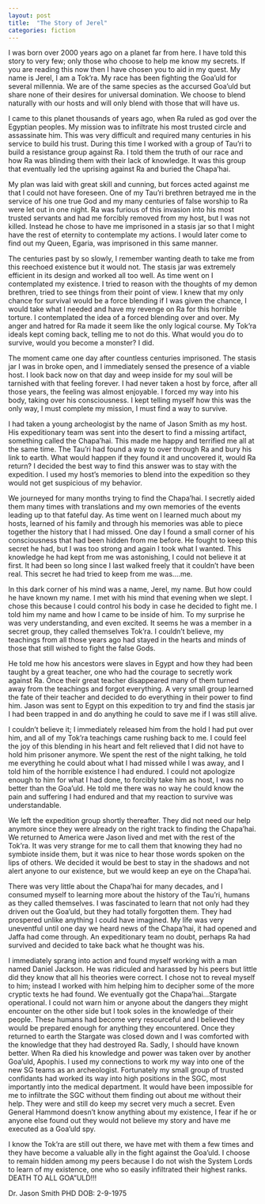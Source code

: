 ```yaml
---
layout: post
title:  "The Story of Jerel"
categories: fiction
---
```


I was born over 2000 years ago on a planet far from here. I have told this story to very few; only those who choose to help me know my secrets. If you are reading this now then I have chosen you to aid in my quest.
My name is Jerel, I am a Tok’ra. My race has been fighting the Goa’uld for several millennia. We are of the same species as the accursed Goa’uld but share none of their desires for universal domination. We choose to blend naturally with our hosts and will only blend with those that will have us.<!-- more -->

I came to this planet thousands of years ago, when Ra ruled as god over the Egyptian peoples. My mission was to infiltrate his most trusted circle and assassinate him. This was very difficult and required many centuries in his service to build his trust. During this time I worked with a group of Tau’ri to build a resistance group against Ra. I told them the truth of our race and how Ra was blinding them with their lack of knowledge. It was this group that eventually led the uprising against Ra and buried the Chapa’hai.

My plan was laid with great skill and cunning, but forces acted against me that I could not have foreseen. One of my Tau’ri brethren betrayed me in the service of his one true God and my many centuries of false worship to Ra were let out in one night. Ra was furious of this invasion into his most trusted servants and had me forcibly removed from my host, but I was not killed. Instead he chose to have me imprisoned in a stasis jar so that I might have the rest of eternity to contemplate my actions. I would later come to find out my Queen, Egaria, was imprisoned in this same manner.

The centuries past by so slowly, I remember wanting death to take me from this reechoed existence but it would not. The stasis jar was extremely efficient in its design and worked all too well. As time went on I contemplated my existence. I tried to reason with the thoughts of my demon brethren, tried to see things from their point of view. I knew that my only chance for survival would be a force blending if I was given the chance, I would take what I needed and have my revenge on Ra for this horrible torture.
I contemplated the idea of a forced blending over and over. My anger and hatred for Ra made it seem like the only logical course. My Tok’ra ideals kept coming back, telling me to not do this. What would you do to survive, would you become a monster? I did.

The moment came one day after countless centuries imprisoned. The stasis jar I was in broke open, and I immediately sensed the presence of a viable host. I look back now on that day and weep inside for my soul will be tarnished with that feeling forever. I had never taken a host by force, after all those years, the feeling was almost enjoyable. I forced my way into his body, taking over his consciousness. I kept telling myself how this was the only way, I must complete my mission, I must find a way to survive.

I had taken a young archeologist by the name of Jason Smith as my host. His expeditionary team was sent into the desert to find a missing artifact, something called the Chapa’hai. This made me happy and terrified me all at the same time. The Tau’ri had found a way to over through Ra and bury his link to earth. What would happen if they found it and uncovered it, would Ra return? I decided the best way to find this answer was to stay with the expedition. I used my host’s memories to blend into the expedition so they would not get suspicious of my behavior. 

We journeyed for many months trying to find the Chapa’hai. I secretly aided them many times with translations and my own memories of the events leading up to that fateful day. As time went on I learned much about my hosts, learned of his family and through his memories was able to piece together the history that I had missed. One day I found a small corner of his consciousness that had been hidden from me before. He fought to keep this secret he had, but I was too strong and again I took what I wanted. This knowledge he had kept from me was astonishing, I could not believe it at first. It had been so long since I last walked freely that it couldn’t have been real. This secret he had tried to keep from me was….me.

In this dark corner of his mind was a name, Jerel, my name. But how could he have known my name. I met with his mind that evening when we slept. I chose this because I could control his body in case he decided to fight me. I told him my name and how I came to be inside of him. To my surprise he was very understanding, and even excited. It seems he was a member in a secret group, they called themselves Tok’ra. I couldn’t believe, my teachings from all those years ago had stayed in the hearts and minds of those that still wished to fight the false Gods. 

He told me how his ancestors were slaves in Egypt and how they had been taught by a great teacher, one who had the courage to secretly work against Ra. Once their great teacher disappeared many of them turned away from the teachings and forgot everything. A very small group learned the fate of their teacher and decided to do everything in their power to find him. Jason was sent to Egypt on this expedition to try and find the stasis jar I had been trapped in and do anything he could to save me if I was still alive. 

I couldn’t believe it; I immediately released him from the hold I had put over him, and all of my Tok’ra teachings came rushing back to me. I could feel the joy of this blending in his heart and felt relieved that I did not have to hold him prisoner anymore. We spent the rest of the night talking, he told me everything he could about what I had missed while I was away, and I told him of the horrible existence I had endured. I could not apologize enough to him for what I had done, to forcibly take him as host, I was no better than the Goa’uld. He told me there was no way he could know the pain and suffering I had endured and that my reaction to survive was understandable.

We left the expedition group shortly thereafter. They did not need our help anymore since they were already on the right track to finding the Chapa’hai. We returned to America were Jason lived and met with the rest of the Tok’ra. It was very strange for me to call them that knowing they had no symbiote inside them, but it was nice to hear those words spoken on the lips of others. We decided it would be best to stay in the shadows and not alert anyone to our existence, but we would keep an eye on the Chapa’hai.

There was very little about the Chapa’hai for many decades, and I consumed myself to learning more about the history of the Tau’ri, humans as they called themselves. I was fascinated to learn that not only had they driven out the Goa’uld, but they had totally forgotten them. They had prospered unlike anything I could have imagined. My life was very uneventful until one day we heard news of the Chapa’hai, it had opened and Jaffa had come through. An expeditionary team no doubt, perhaps Ra had survived and decided to take back what he thought was his.

I immediately sprang into action and found myself working with a man named Daniel Jackson. He was ridiculed and harassed by his peers but little did they know that all his theories were correct. I chose not to reveal myself to him; instead I worked with him helping him to decipher some of the more cryptic texts he had found. We eventually got the Chapa’hai…Stargate operational. I could not warn him or anyone about the dangers they might encounter on the other side but I took soles in the knowledge of their people. These humans had become very resourceful and I believed they would be prepared enough for anything they encountered.
Once they returned to earth the Stargate was closed down and I was comforted with the knowledge that they had destroyed Ra. Sadly, I should have known better. When Ra died his knowledge and power was taken over by another Goa’uld, Apophis. I used my connections to work my way into one of the new SG teams as an archeologist. Fortunately my small group of trusted confidants had worked its way into high positions in the SGC, most importantly into the medical department. It would have been impossible for me to infiltrate the SGC without them finding out about me without their help. They were and still do keep my secret very much a secret. Even General Hammond doesn’t know anything about my existence, I fear if he or anyone else found out they would not believe my story and have me executed as a Goa’uld spy.

I know the Tok’ra are still out there, we have met with them a few times and they have become a valuable ally in the fight against the Goa’uld. I choose to remain hidden among my peers because I do not wish the System Lords to learn of my existence, one who so easily infiltrated their highest ranks. DEATH TO ALL GOA”ULD!!!

Dr. Jason Smith PHD
DOB:  2-9-1975

